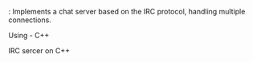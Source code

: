 : Implements a chat server based on the IRC protocol, handling multiple connections.

Using - C++

IRC sercer on C++
